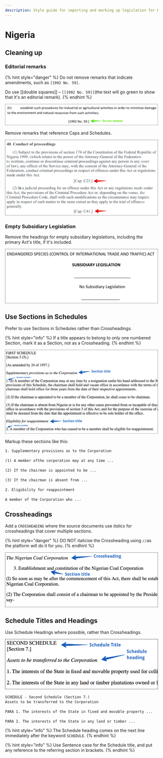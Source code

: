 ```yaml
---
description: Style guide for importing and marking up legislation for Nigeria.
---
```


# Nigeria

## Cleaning up

### Editorial remarks

{% hint style="danger" %}
Do not remove remarks that indicate amendments, such as `[1992 No. 59]`.

Do use \[\[double squares\]\] – `[[1992 No. 59]]`\(the text will go green to show that it's an editorial remark\).
{% endhint %}

![](../../.gitbook/assets/remark-act.png)

Remove remarks that reference Caps and Schedules.

![](../../.gitbook/assets/remarks-cap.png)

### Empty Subsidiary Legislation

Remove the headings for empty subsidiary legislations, including the primary Act's title, if it's included.

![](../../.gitbook/assets/subleg.png)

## Use Sections in Schedules

Prefer to use Sections in Schedules rather than Crossheadings.

{% hint style="info" %}
If a title appears to belong to only one numbered Section, mark it as a Section, not as a Crossheading.
{% endhint %}

![](../../.gitbook/assets/schedule-section-titles.png)

Markup these sections like this:

```text
1. Supplementary provisions as to the Corporation

(1) A member ofthe corporation may at any time ...

(2) If the chairman is appointed to be ...

(3) If the chairman is absent from ...

2. Eligibility for reappointment

A member of the Corporation who ...
```

## Crossheadings

Add a `CROSSHEADING` where the source documents use _italics_ for crossheadings that cover multiple sections.

{% hint style="danger" %}
DO NOT italicise the Crossheading using `//`as the platform will do it for you.
{% endhint %}

![](../../.gitbook/assets/crossheading.png)

## Schedule Titles and Headings

Use Schedule Headings where possible, rather than Crossheadings.  

![](../../.gitbook/assets/schedule-headings.png)

```text
SCHEDULE - Second Schedule (Section 7.)
Assets to be transferred to the Corporation

PARA 1. The interests of the State in fixed and movable property ...

PARA 2. The interests of the State in any land or timber ...
```

{% hint style="info" %}
The Schedule heading comes on the next line immediately after the keyword `SCHEDULE`.
{% endhint %}

{% hint style="info" %}
Use Sentence case for the Schedule title, and put any reference to the referring section in brackets.
{% endhint %}

